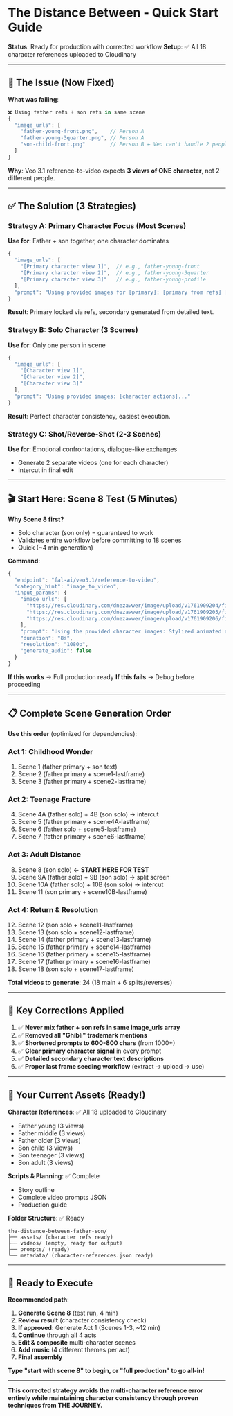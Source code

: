 # The Distance Between - Quick Start Guide

**Status**: Ready for production with corrected workflow
**Setup**: ✅ All 18 character references uploaded to Cloudinary

---

## 🚨 The Issue (Now Fixed)

**What was failing**:
```javascript
❌ Using father refs + son refs in same scene
{
  "image_urls": [
    "father-young-front.png",    // Person A
    "father-young-3quarter.png", // Person A
    "son-child-front.png"        // Person B ← Veo can't handle 2 people
  ]
}
```

**Why**: Veo 3.1 reference-to-video expects **3 views of ONE character**, not 2 different people.

---

## ✅ The Solution (3 Strategies)

### Strategy A: Primary Character Focus (Most Scenes)
**Use for**: Father + son together, one character dominates
```javascript
{
  "image_urls": [
    "[Primary character view 1]",  // e.g., father-young-front
    "[Primary character view 2]",  // e.g., father-young-3quarter
    "[Primary character view 3]"   // e.g., father-young-profile
  ],
  "prompt": "Using provided images for [primary]: [primary from refs] [actions]. [Secondary character DETAILED text description] [actions]..."
}
```

**Result**: Primary locked via refs, secondary generated from detailed text.

### Strategy B: Solo Character (3 Scenes)
**Use for**: Only one person in scene
```javascript
{
  "image_urls": [
    "[Character view 1]",
    "[Character view 2]",
    "[Character view 3]"
  ],
  "prompt": "Using provided images: [character actions]..."
}
```

**Result**: Perfect character consistency, easiest execution.

### Strategy C: Shot/Reverse-Shot (2-3 Scenes)
**Use for**: Emotional confrontations, dialogue-like exchanges
- Generate 2 separate videos (one for each character)
- Intercut in final edit

---

## 🎬 Start Here: Scene 8 Test (5 Minutes)

**Why Scene 8 first?**
- Solo character (son only) = guaranteed to work
- Validates entire workflow before committing to 18 scenes
- Quick (~4 min generation)

**Command**:
```javascript
{
  "endpoint": "fal-ai/veo3.1/reference-to-video",
  "category_hint": "image_to_video",
  "input_params": {
    "image_urls": [
      "https://res.cloudinary.com/dnezawwer/image/upload/v1761909204/films/the-distance-between-father-son/son-adult-front.png",
      "https://res.cloudinary.com/dnezawwer/image/upload/v1761909205/films/the-distance-between-father-son/son-adult-3quarter.png",
      "https://res.cloudinary.com/dnezawwer/image/upload/v1761909206/films/the-distance-between-father-son/son-adult-profile.png"
    ],
    "prompt": "Using the provided character images: Stylized animated aesthetic, South Asian male 28-32 years working late at laptop in dark urban apartment. Phone rings displaying Dad caller ID, son stares at phone for moment, doesn't answer, returns to work with subtle guilt visible in expression. Medium shot 3m away slow push-in to medium-close, 50mm lens, cool blue computer screen light, single warm desk lamp, city lights through window creating depth. Timeline: 0-2.5s son typing at desk focused, phone begins ringing, blue light illuminates his face from screen. 2.5-5s son looks at phone screen showing Dad, hand hovers over phone hesitates, internal conflict visible. 5-8s lets phone ring out unanswered, slight exhale of resignation, returns to laptop typing, subtle guilt in eyes, hold on urban isolation.",
    "duration": "8s",
    "resolution": "1080p",
    "generate_audio": false
  }
}
```

**If this works** → Full production ready
**If this fails** → Debug before proceeding

---

## 📋 Complete Scene Generation Order

**Use this order** (optimized for dependencies):

### Act 1: Childhood Wonder
1. Scene 1 (father primary + son text)
2. Scene 2 (father primary + scene1-lastframe)
3. Scene 3 (father primary + scene2-lastframe)

### Act 2: Teenage Fracture
4. Scene 4A (father solo) + 4B (son solo) → intercut
5. Scene 5 (father primary + scene4A-lastframe)
6. Scene 6 (father solo + scene5-lastframe)
7. Scene 7 (father primary + scene6-lastframe)

### Act 3: Adult Distance
8. Scene 8 (son solo) ← **START HERE FOR TEST**
9. Scene 9A (father solo) + 9B (son solo) → split screen
10. Scene 10A (father solo) + 10B (son solo) → intercut
11. Scene 11 (son primary + scene10B-lastframe)

### Act 4: Return & Resolution
12. Scene 12 (son solo + scene11-lastframe)
13. Scene 13 (son solo + scene12-lastframe)
14. Scene 14 (father primary + scene13-lastframe)
15. Scene 15 (father primary + scene14-lastframe)
16. Scene 16 (father primary + scene15-lastframe)
17. Scene 17 (father primary + scene16-lastframe)
18. Scene 18 (son solo + scene17-lastframe)

**Total videos to generate**: 24 (18 main + 6 splits/reverses)

---

## 🔧 Key Corrections Applied

1. ✅ **Never mix father + son refs in same image_urls array**
2. ✅ **Removed all "Ghibli" trademark mentions**
3. ✅ **Shortened prompts to 600-800 chars** (from 1000+)
4. ✅ **Clear primary character signal** in every prompt
5. ✅ **Detailed secondary character text descriptions**
6. ✅ **Proper last frame seeding workflow** (extract → upload → use)

---

## 📁 Your Current Assets (Ready!)

**Character References**: ✅ All 18 uploaded to Cloudinary
- Father young (3 views)
- Father middle (3 views)
- Father older (3 views)
- Son child (3 views)
- Son teenager (3 views)
- Son adult (3 views)

**Scripts & Planning**: ✅ Complete
- Story outline
- Complete video prompts JSON
- Production guide

**Folder Structure**: ✅ Ready
```
the-distance-between-father-son/
├── assets/ (character refs ready)
├── videos/ (empty, ready for output)
├── prompts/ (ready)
└── metadata/ (character-references.json ready)
```

---

## 🚀 Ready to Execute

**Recommended path**:

1. **Generate Scene 8** (test run, 4 min)
2. **Review result** (character consistency check)
3. **If approved**: Generate Act 1 (Scenes 1-3, ~12 min)
4. **Continue** through all 4 acts
5. **Edit & composite** multi-character scenes
6. **Add music** (4 different themes per act)
7. **Final assembly**

**Type "start with scene 8" to begin, or "full production" to go all-in!**

---

**This corrected strategy avoids the multi-character reference error entirely while maintaining character consistency through proven techniques from THE JOURNEY.**
